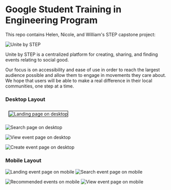 # Google Student Training in Engineering Program

This repo contains Helen, Nicole, and William's STEP capstone project:

![Unite by STEP](https://github.com/googleinterns/step128-2020/blob/master/src/main/webapp/images/uniteLogo.png)

Unite by STEP is a centralized platform for creating, sharing, and finding events relating to social good.  

Our focus is on accessibility and ease of use in order to reach the largest audience possible and allow them to engage in movements they care about. We hope that users will be able to make a real difference in their local communities, one step at a time.


### Desktop Layout

<img src="/readme/home.gif" style="border: 1px black solid; margin: 10px;" alt="Landing page on desktop"/>

![Search page on desktop](/readme/search.gif)


![View event page on desktop](/readme/view.gif)


![Create event page on desktop](/readme/create.gif)


### Mobile Layout

![Landing event page on mobile](/readme/home-mobile.png)    ![Search event page on mobile](/readme/search-mobile.png)  

![Recommended events on mobile](/readme/recommend-mobile.png)    ![View event page on mobile](/readme/view-mobile.png)  